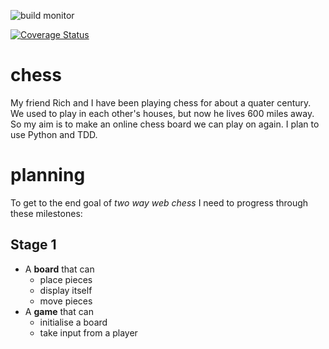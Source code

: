![build monitor](https://travis-ci.org/tomviner/chess.svg "build monitor")

[![Coverage Status](https://coveralls.io/repos/tomviner/chess/badge.png?branch=master)](https://coveralls.io/r/tomviner/chess?branch=master)

chess
=====

My friend Rich and I have been playing chess for about a quater century.
We used to play in each other's houses, but now he lives 600 miles away.
So my aim is to make an online chess board we can play on again.
I plan to use Python and TDD.

planning
========

To get to the end goal of _two way web chess_ I need to progress through these milestones:

Stage 1
-------

- A **board** that can
    - place pieces
    - display itself
    - move pieces
- A **game** that can
    - initialise a board
    - take input from a player